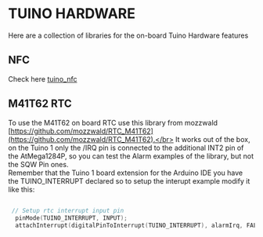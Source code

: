 # TUINO HARDWARE
Here are a collection of libraries for the on-board Tuino Hardware features<br/>
## NFC
Check here [tuino_nfc](tuino_nfc)
<br>
## M41T62 RTC
To use the M41T62 on board RTC use this library from mozzwald [https://github.com/mozzwald/RTC_M41T62](https://github.com/mozzwald/RTC_M41T62).</br>
It works out of the box, on the Tuino 1 only the /IRQ pin is connected to the additional INT2 pin of the AtMega1284P, so you can test the Alarm examples of the library, but not the SQW Pin ones.<br>
Remember that the Tuino 1 board extension for the Arduino IDE you have the TUINO_INTERRUPT declared so to setup the interupt example modify it like this:<br/>

```c
 
 // Setup rtc interrupt input pin
  pinMode(TUINO_INTERRUPT, INPUT);
  attachInterrupt(digitalPinToInterrupt(TUINO_INTERRUPT), alarmIrq, FALLING);

```


